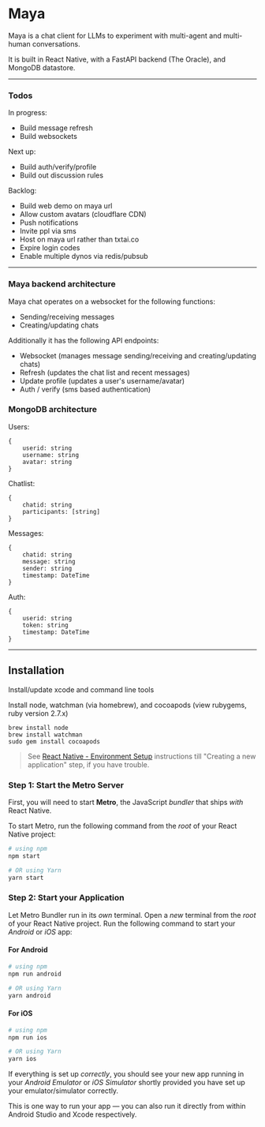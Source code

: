 # Maya

Maya is a chat client for LLMs to experiment with multi-agent and multi-human conversations.

It is built in React Native, with a FastAPI backend (The Oracle), and MongoDB datastore.

---------

### Todos
In progress:
- Build message refresh
- Build websockets

Next up:
- Build auth/verify/profile
- Build out discussion rules

Backlog:
- Build web demo on maya url
- Allow custom avatars (cloudflare CDN)
- Push notifications
- Invite ppl via sms
- Host on maya url rather than txtai.co
- Expire login codes
- Enable multiple dynos via redis/pubsub

-------

### Maya backend architecture

Maya chat operates on a websocket for the following functions:
- Sending/receiving messages
- Creating/updating chats

Additionally it has the following API endpoints:
- Websocket (manages message sending/receiving and creating/updating chats)
- Refresh (updates the chat list and recent messages)
- Update profile (updates a user's username/avatar)
- Auth / verify (sms based authentication)

### MongoDB architecture

Users:
```
{
    userid: string
    username: string
    avatar: string
}
```

Chatlist:
```
{
    chatid: string
    participants: [string]
}
```

Messages:
```
{
    chatid: string
    message: string
    sender: string
    timestamp: DateTime
}
```

Auth:
```
{
    userid: string
    token: string
    timestamp: DateTime
}
```

-------

## Installation

Install/update xcode and command line tools

Install node, watchman (via homebrew), and cocoapods (view rubygems, ruby version 2.7.x)

```
brew install node
brew install watchman
sudo gem install cocoapods
```

>See [React Native - Environment Setup](https://reactnative.dev/docs/environment-setup) instructions till "Creating a new application" step, if you have trouble.

### Step 1: Start the Metro Server

First, you will need to start **Metro**, the JavaScript _bundler_ that ships _with_ React Native.

To start Metro, run the following command from the _root_ of your React Native project:

```bash
# using npm
npm start

# OR using Yarn
yarn start
```

### Step 2: Start your Application

Let Metro Bundler run in its _own_ terminal. Open a _new_ terminal from the _root_ of your React Native project. Run the following command to start your _Android_ or _iOS_ app:

#### For Android

```bash
# using npm
npm run android

# OR using Yarn
yarn android
```

#### For iOS

```bash
# using npm
npm run ios

# OR using Yarn
yarn ios
```

If everything is set up _correctly_, you should see your new app running in your _Android Emulator_ or _iOS Simulator_ shortly provided you have set up your emulator/simulator correctly.

This is one way to run your app — you can also run it directly from within Android Studio and Xcode respectively.
